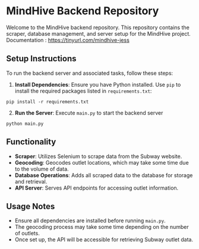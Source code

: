 # MindHive Backend Repository

Welcome to the MindHive backend repository. This repository contains the scraper, database management, and server setup for the MindHive project.
Documentation : https://tinyurl.com/mindhive-jess

## Setup Instructions

To run the backend server and associated tasks, follow these steps:

1. **Install Dependencies**: Ensure you have Python installed. Use `pip` to install the required packages listed in `requirements.txt`:

```pip install -r requirements.txt```


2. **Run the Server**: Execute `main.py` to start the backend server
   
```python main.py```


## Functionality

- **Scraper**: Utilizes Selenium to scrape data from the Subway website.
- **Geocoding**: Geocodes outlet locations, which may take some time due to the volume of data.
- **Database Operations**: Adds all scraped data to the database for storage and retrieval.
- **API Server**: Serves API endpoints for accessing outlet information.

## Usage Notes

- Ensure all dependencies are installed before running `main.py`.
- The geocoding process may take some time depending on the number of outlets.
- Once set up, the API will be accessible for retrieving Subway outlet data.
